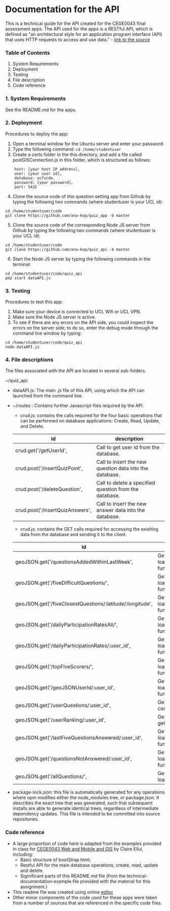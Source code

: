 # Documentation for the API

This is a technical guide for the API created for the CEGE0043 final assessment apps. The API used for the apps is a RESTful API, which is defined as "an architectural style for an application program interface (API) that uses HTTP requests to access and use data." - [link to the source](https://searchapparchitecture.techtarget.com/definition/RESTful-API)

### Table of Contents
1. System Requirements 
2. Deployment
3. Testing
4. File description
5. Code reference


### 1. System Requirements
See the README.md for the apps. 

### 2. Deployment
Procedures to deploy the app:
1. Open a terminal window for the Ubuntu server and enter your password.
2. Type the following command:
`cd /home/studentuser`
3. Create a certs folder in the this directory, and add a file called postGISConnection.js in this folder, which is structured as follows:
```
    host: [your host IP address],
    user: [your user id],
    database: ucfscde,
    password: [your password],
    port: 5432
```
    
4. Clone the source code of this question setting app from Github by typing the following two commands (where studentuser is your UCL id):
```
cd /home/studentuser/code
git clone https://github.com/ana-kop/quiz_app -b master
```
5. Clone the source code of the corresponding Node JS server from Github by typing the following two commands (where studentuser is your UCL id):
```
cd /home/studentuser/code
git clone https://github.com/ana-kop/quiz_api -b master
```
6. Start the Node JS server by typing the following commands in the terminal:
```
cd /home/studentuser/code/quiz_api 
pm2 start dataAPI.js
```


### 3. Testing
Procedures to test this app:
1. Make sure your device is connected to UCL Wifi or UCL VPN.
2. Make sure the Node JS server is active.
3. To see if there are any errors on the API side, you could inspect the errors on the server side; to do so, enter the debug mode through the command line window by typing:
```
cd /home/studentuser/code/quiz_api 
node dataAPI.js
```

### 4. File descriptions
The files associated with the API are located in several sub-folders.

~/quiz_api:
* dataAPI.js: The main .js file of this API, using which the API can launched from the command line.

* ~/routes : Contains further Javascript files required by the API.
    * crud.js: contains the calls required for the four basic operations that can be performed on database applications: Create, Read, Update, and Delete.
    
    | id | description |
    | --- | --- |
    | crud.get('/getUserId', | Call to get user id from the database. |
    | crud.post('/insertQuizPoint', | Call to insert the new question data into the database. |
    | crud.post('/deleteQuestion', | Call to delete a specified question from the database. |
    | crud.post('/insertQuizAnswers', | Call to insert the new answer data into the database. |

    * crud.js: contains the GET calls required for accessing the exisiting data from the database and sending it to the client.
    
    | id | description |
    | --- | --- |
    | geoJSON.get('/questionsAddedWithinLastWeek', | Gets the data for the loadQuestionsThisWeek function. | 
    | geoJSON.get('/fiveDifficultQuestions/', | Gets the data for the loadDifficultQuestions function. | 
    | geoJSON.get('/fiveClosestQuestions/:latitude/:longitude', | Gets the data for the loadFiveClosestQuestions function. | 
    | geoJSON.get('/dailyParticipationRatesAll/', | Gets the data for the loadParticipationAllGraph function. | 
    | geoJSON.get('/dailyParticipationRates/:user_id', |  Gets the data for the loadParticipationUserGraph function. |
    | geoJSON.get('/topFiveScorers/', | Gets the data for the loadTopScorersGraph function.  | 
    | geoJSON.get('/geoJSONUserId/:user_id', | Gets the data for the loadYourQuestions function. | 
    | geoJSON.get('/userQuestions/:user_id', | Gets the data for the correctAnswers function. | 
    | geoJSON.get('/userRanking/:user_id', | Gets the data for the getRanking function. | 
    | geoJSON.get('/lastFiveQuestionsAnswered/:user_id', | Gets the data for the loadLastQuestions function.  |
    | geoJSON.get('/questionsNotAnswered/:user_id', | Gets the data for the loadUnansweredQuestions function. | 
    | geoJSON.get('/allQuestions/', | Gets the data for the loadAllQuestions function. |

* package-lock.json: this file is automatically generated for any operations where npm modifies either the node_modules tree, or package.json. It describes the exact tree that was generated, such that subsequent installs are able to generate identical trees, regardless of intermediate dependency updates. This file is intended to be committed into source repositories.

### Code reference
* A large proportion of code here is adapted from the examples provided in class for [CEGE0043 Web and Mobile and GIS](https://github.com/ucl-geospatial/cege0043-2020-examples-api) by Claire Ellul, including:
    * Basic structure of bootStrap.html;
    * Restful API for the main database operations, create, read, update and delete.
    * Siginificant parts of this README.md file (from the technical-documentation-example file provided with the material for this assignment.)
* This readme file was created using online [editor](https://dillinger.io)
* Other minor components of the code used for these apps were taken from a number of sources that are referenced in the specific code files.
